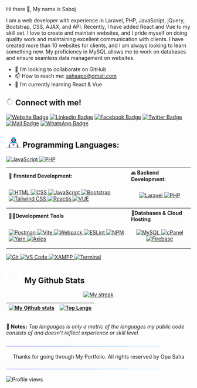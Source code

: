 
Hi there 👋, My name is Saboj

I am a web developer with experience in Laravel, PHP, JavaScript, jQuery, Bootstrap, CSS, AJAX, and API. Recently, I have added React and Vue to my skill set. I love to create and maintain websites, and I pride myself on doing quality work and maintaining excellent communication with clients. I have created more than 10 websites for clients, and I am always looking to learn something new. My proficiency in MySQL allows me to work on databases and ensure seamless data management on websites.

- 👯 I’m looking to collaborate on GitHub 
- 📫 How to reach me: sahaapo@gmail.com 
- 🌱 I’m currently learning React & Vue

##  <img alt="Project Gif" src="./assets/loadig.gif" width="20"/>   Connect with me! <br>

[![Website Badge](https://img.shields.io/badge/WebSite-000000?style=for-the-badge&logo=WebStorm&logoColor=white)](https://adeveloper.info/)
[![Linkedin Badge](https://img.shields.io/badge/LinkedIn-0077B5?style=for-the-badge&logo=linkedin&logoColor=white)](https://www.linkedin.com/in/iamopu/)
[![Facebook Badge](https://img.shields.io/badge/Facebook-1877F2?style=for-the-badge&logo=facebook&logoColor=white)](https://www.facebook.com/iamopusaha)
[![Twitter Badge](https://img.shields.io/badge/Twitter-1DA1F2?style=for-the-badge&logo=twitter&logoColor=white)](https://twitter.com/aposaha)
[![Mail Badge](https://img.shields.io/badge/Gmail-D14836?style=for-the-badge&logo=gmail&logoColor=white)](mailto:sahaapo@gmail.com)
[![WhatsApp Badge](https://img.shields.io/badge/WhatsApp-25D366?style=for-the-badge&logo=whatsapp&logoColor=white)](https://wa.me/8801616657585)

## <img alt="Developer Gif" src="./assets/developer.gif" width="40"/> Programming Languages:

<p align="left">
  <a href="https://javascript.info" target="_blank">
    <img src="https://img.shields.io/badge/-JavaScript-F7DF1E?style=for-the-badge&labelColor=black&logo=javascript&logoColor=white" alt="JavaScript" />
  </a>
  <a href="https://www.php.net/" target="_blank">
    <img src="https://img.shields.io/badge/-PHP-777BB4?style=for-the-badge&labelColor=black&logo=php&logoColor=white" alt="PHP" />
  </a>
</p>



<table align="center">
    <tr align="left">
        <th> <b>🚶 Frontend Development: </b></th>
        <th> <b>🔙 Backend Development: </b></th>
    </tr>
    <tr>
        <td>
            <p align="left">
                <a href="https://developer.mozilla.org/en-US/docs/Web/Guide/HTML/HTML5" target="_blank">
                    <img src="https://img.shields.io/badge/html5-%23E34F26.svg?style=for-the-badge&logo=html5&logoColor=white"
                        alt="HTML" />
                </a>
                <a href="https://developer.mozilla.org/en-US/docs/Web/CSS" target="_blank">
                    <img src="https://img.shields.io/badge/css3-%231572B6.svg?style=for-the-badge&logo=css3&logoColor=white"
                        alt="CSS" />
                </a>
                <a href="https://developer.mozilla.org/en-US/docs/Web/JavaScript" target="_blank">
                    <img src="https://img.shields.io/badge/javascript-black.svg?style=for-the-badge&logo=JAVASCRIPT"
                        alt="JavaScript" />
                </a>
                <a href="https://getbootstrap.com/" target="_blank">
                    <img src="https://img.shields.io/badge/bootstrap-%23563D7C.svg?style=for-the-badge&logo=bootstrap&logoColor=white"
                        alt="Bootstrap" />
                </a>
                <a href="https://tailwindcss.com/" target="_blank">
                    <img src="https://img.shields.io/badge/tailwindcss-%2338B2AC.svg?style=for-the-badge&logo=tailwind-css&logoColor=white"
                        alt="Tailwind CSS" />
                </a>
                <a href="https://reactjs.org/" target="_blank">
                    <img src="https://img.shields.io/badge/react-%2320232a.svg?style=for-the-badge&logo=react&logoColor=%2361DAFB"
                        alt="Reactjs" />
                </a>
                <a href="https://vuejs.org/" target="_blank">
                    <img src="https://img.shields.io/badge/vue.js-%234FC08D.svg?style=for-the-badge&logo=vue.js&logoColor=white"
                        alt="VUE" />
                </a>
            </p>
        </td>
        <td>
            <p align="center">
                <a href="https://laravel.com/" target="_blank">
                    <img src="https://img.shields.io/badge/Laravel-FF2D20?style=for-the-badge&logo=laravel&logoColor=white" alt="Laravel" />
                </a>
                <a href="https://www.php.net/" target="_blank">
                    <img src="https://img.shields.io/badge/PHP-777BB4?style=for-the-badge&logo=php&logoColor=white" alt="PHP" />
                </a>
            </p>
        </td>
    </tr>
    <tr align="left">
        <th><b>👨‍💻Development Tools</b></th>
        <th> <b>📱Databases & Cloud Hosting </b></th>
    </tr>
    <tr>
        <td>
            <p align="">
                <a href="https://postman.com" target="_blank">
                    <img src="https://img.shields.io/badge/Postman-FF6C37?style=for-the-badge&logo=postman&logoColor=white"
                        alt="Postman" />
                </a>
                <a href="https://vitejs.com" target="_blank">
                    <img src="https://img.shields.io/badge/vite-%23646CFF.svg?style=for-the-badge&logo=vite&logoColor=white"
                        alt="Vite" />
                </a>
                <a href="https://webpack.js.org" target="_blank">
                    <img src="https://img.shields.io/badge/webpack-%238DD6F9.svg?style=for-the-badge&logo=webpack&logoColor=black"
                        alt="Webpack" />
                </a>
                <a href="https://eslint.org" target="_blank">
                    <img src="https://img.shields.io/badge/ESLint-4B3263?style=for-the-badge&logo=eslint&logoColor=white"
                        alt="ESLint" />
                </a>
                <a href="https://npmjs.com" target="_blank">
                    <img src="https://img.shields.io/badge/npm-d7141a?style=for-the-badge&logo=npm&logoColor=white"
                        alt="NPM" />
                </a>
                <a href="https://yarnpkg.com" target="_blank">
                    <img src="https://img.shields.io/badge/yarn-%232C8EBB.svg?style=for-the-badge&logo=yarn&logoColor=white"
                        alt="Yarn" />
                </a>
                <a href="https://github.com/axios/axios" target="_blank">
                    <img src="https://img.shields.io/badge/Axios-%231A1918.svg?style=for-the-badge&logo=ansible&logoColor=white"
                        alt="Axios" />
                </a>
            </p>
        </td>
        <td>
            <p align="center">
                <a href="https://www.mysql.com/" target="_blank">
                    <img src="https://img.shields.io/badge/MySQL-4479A1?style=for-the-badge&logo=mysql&logoColor=white"
                        alt="MySQL" />
                </a>
                <a href="https://cpanel.net/" target="_blank">
                    <img src="https://img.shields.io/badge/cPanel-%23FF6C2C.svg?style=for-the-badge&logo=cpanel&logoColor=white" alt="cPanel" />
                </a>
                <a href="https://firebase.google.com/" target="_blank">
                    <img src="https://img.shields.io/badge/Firebase-FFCA28?style=for-the-badge&logo=firebase&logoColor=black"
                        alt="Firebase" />
                </a>
            </p>
        </td>
    </tr>
</table>


<p align="left">
    <a href="https://git-scm.com" target="_blank">
        <img src="https://img.shields.io/badge/git-%23F05033.svg?style=for-the-badge&logo=git&logoColor=white" alt="Git" />
    </a>
    <a href="https://code.visualstudio.com/" target="_blank">
        <img src="https://img.shields.io/badge/VS%20Code-0078d7.svg?style=for-the-badge&logo=visual-studio-code&logoColor=white" alt="VS Code" />
    </a>
    <a href="https://www.apachefriends.org/index.html" target="_blank">
        <img src="https://img.shields.io/badge/XAMPP-F37623?style=for-the-badge&logo=xampp&logoColor=white" alt="XAMPP" />
    </a>
    <a href="https://docs.microsoft.com/en-us/windows/terminal/" target="_blank">
        <img src="https://img.shields.io/badge/Terminal-%234D4D4D.svg?style=for-the-badge&labelColor=black&logo=windows-terminal&logoColor=white" alt="Terminal" />
    </a>
</p>


## <img src="./assets/chart.gif" width="45"> My Github Stats 
<p align="center">
<a href="https://github.com/opusaha/github-readme-streak-stats">
<img title="🔥 Get streak stats for your profile at git.io/streak-stats" alt="My streak" src="https://github-readme-streak-stats.herokuapp.com/?user=opusaha&theme=black-ice&hide_border=true&stroke=0000&background=060A0CD0"/></a>


</p>

| [![My Github stats](https://github-readme-stats.vercel.app/api?username=opusaha&theme=react&show_icons=true&hide=prs&hide_border=true&bg_color=0D1117)](https://github.com/opusaha) | [![Top Langs](https://github-readme-stats.vercel.app/api/top-langs/?username=opusaha&layout=compact&theme=react&color=5BCDEC&hide_border=true&bg_color=0D1117)](https://github.com/opusaha) |
| --------------------------------------------------------------------------------------------------------------------------------------------------------------------------------------------------------------------------- | --------------------------------------------------------------------------------------------------------------------------------------------------------------------------------------------------------------- |

<br/>
<b>📓 Notes:</b> <i>Top languages is only a metric of the languages my public code consists of and doesn't reflect experience or skill level.</i>
<br/>
<br>



<img src="./assets/line.gif">
<p align="center">Thanks for going through My Portfolio. All rights reserved by Opu Saha</p>
<img src="./assets/line.gif">


![Profile views](https://gpvc.arturio.dev/opusaha)  
